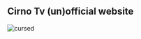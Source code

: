 ## Cirno Tv (un)official website

![cursed](https://static-cdn.jtvnw.net/emoticons/v2/emotesv2_fc8d1724e33149499495792de02c1f0a/default/light/3.0)
